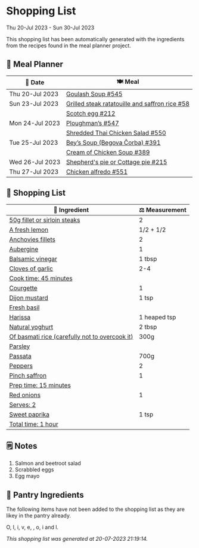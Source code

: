 # Shopping List

Thu 20-Jul 2023 - Sun 30-Jul 2023

This shopping list has been automatically generated with the ingredients from the recipes found in the meal planner project.

## 📅 Meal Planner

|📅 Date| 🍽️ Meal|
|----|----|
|Thu 20-Jul 2023|[Goulash Soup #545](https://github.com/jcallaghan/The-Cookbook/issues/545)|
|Sun 23-Jul 2023|[Grilled steak ratatouille and saffron rice #58](https://github.com/jcallaghan/The-Cookbook/issues/58)|
||[Scotch egg #212](https://github.com/jcallaghan/The-Cookbook/issues/212)|
|Mon 24-Jul 2023|[Ploughman’s #547](https://github.com/jcallaghan/The-Cookbook/issues/547)|
||[Shredded Thai Chicken Salad #550](https://github.com/jcallaghan/The-Cookbook/issues/550)|
|Tue 25-Jul 2023|[Bey’s Soup (Begova Čorba) #391](https://github.com/jcallaghan/The-Cookbook/issues/391)|
||[Cream of Chicken Soup #389](https://github.com/jcallaghan/The-Cookbook/issues/389)|
|Wed 26-Jul 2023|[Shepherd's pie or Cottage pie #215](https://github.com/jcallaghan/The-Cookbook/issues/215)|
|Thu 27-Jul 2023|[Chicken alfredo #551](https://github.com/jcallaghan/The-Cookbook/issues/551)|

## 🛒 Shopping List

| 🍌 Ingredient| ⚖️ Measurement|
|----------|-----------|
|[50g fillet or sirloin steaks](https://www.sainsburys.co.uk/gol-ui/SearchResults/50g%20fillet%20or%20sirloin%20steaks)|2|
|[A fresh lemon](https://www.sainsburys.co.uk/gol-ui/SearchResults/A%20fresh%20lemon)|1/2 + 1/2|
|[Anchovies fillets](https://www.sainsburys.co.uk/gol-ui/SearchResults/Anchovies%20fillets)|2|
|[Aubergine](https://www.sainsburys.co.uk/gol-ui/SearchResults/Aubergine)|1|
|[Balsamic vinegar](https://www.sainsburys.co.uk/gol-ui/SearchResults/Balsamic%20vinegar)|1 tbsp|
|[Cloves of garlic](https://www.sainsburys.co.uk/gol-ui/SearchResults/Cloves%20of%20garlic)|2-4|
|[Cook time: 45 minutes](https://www.sainsburys.co.uk/gol-ui/SearchResults/Cook%20time:%2045%20minutes)||
|[Courgette](https://www.sainsburys.co.uk/gol-ui/SearchResults/Courgette)|1|
|[Dijon mustard](https://www.sainsburys.co.uk/gol-ui/SearchResults/Dijon%20mustard)|1 tsp|
|[Fresh basil](https://www.sainsburys.co.uk/gol-ui/SearchResults/Fresh%20basil)||
|[Harissa](https://www.sainsburys.co.uk/gol-ui/SearchResults/Harissa)|1 heaped tsp|
|[Natural yoghurt](https://www.sainsburys.co.uk/gol-ui/SearchResults/Natural%20yoghurt)|2 tbsp|
|[Of basmati rice (carefully not to overcook it)](https://www.sainsburys.co.uk/gol-ui/SearchResults/Of%20basmati%20rice%20(carefully%20not%20to%20overcook%20it))|300g|
|[Parsley](https://www.sainsburys.co.uk/gol-ui/SearchResults/Parsley)||
|[Passata](https://www.sainsburys.co.uk/gol-ui/SearchResults/Passata)|700g|
|[Peppers](https://www.sainsburys.co.uk/gol-ui/SearchResults/Peppers)|2|
|[Pinch saffron](https://www.sainsburys.co.uk/gol-ui/SearchResults/Pinch%20saffron)|1|
|[Prep time: 15 minutes](https://www.sainsburys.co.uk/gol-ui/SearchResults/Prep%20time:%2015%20minutes)||
|[Red onions](https://www.sainsburys.co.uk/gol-ui/SearchResults/Red%20onions)|1|
|[Serves: 2](https://www.sainsburys.co.uk/gol-ui/SearchResults/Serves:%202)||
|[Sweet paprika](https://www.sainsburys.co.uk/gol-ui/SearchResults/Sweet%20paprika)|1 tsp|
|[Total time: 1 hour](https://www.sainsburys.co.uk/gol-ui/SearchResults/Total%20time:%201%20hour)||

## 🗒️ Notes

1. Salmon and beetroot salad
1. Scrabbled eggs
1. Egg mayo

## 🏪 Pantry Ingredients

The following items have not been added to the shopping list as they are likey in the pantry already.

O, l, i, v, e,  , o, i and l.


_This shopping list was generated at 20-07-2023 21:19:14._
